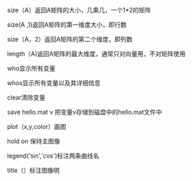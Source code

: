 size（A）返回A矩阵的大小，几乘几，一个1*2的矩阵

size(A ,1)返回A矩阵的第一维度大小，即行数

size（A，2）返回A矩阵的第二个维度，即列数

length（A)返回A矩阵的最大维度，通常只对向量用，不对矩阵使用

who显示所有变量

whos显示所有变量以及其详细信息

clear清除变量

save hello.mat v 把变量v存储到磁盘中的hello.mat文件中

plot（x,y,color）画图

hold on 保持主图像

legend('sin','cos')标注两条曲线名

title（）标注图像明



